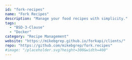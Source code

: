 ```yaml
---
id: "fork-recipes"
name: "Fork Recipes"
description: "Manage your food recipes with simplicity."
tags:
  - "BSD-3-Clause"
  - "Docker"
category: "Recipe Management"
website: "https://mikebgrep.github.io/forkapi/clients/"
repo: "https://github.com/mikebgrep/fork.recipes"
#image: "/placeholder.svg?height=300&width=400"
---
```



